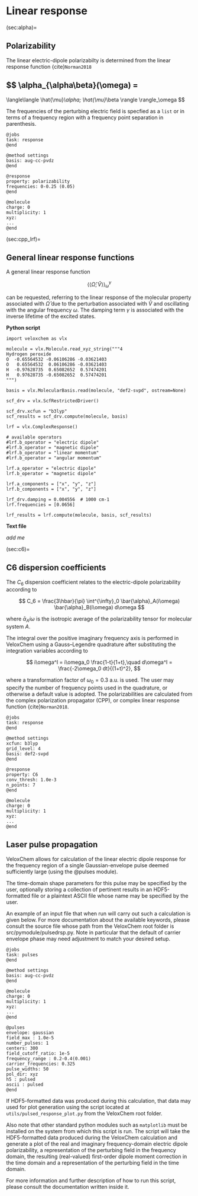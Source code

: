 # Linear response

(sec:alpha)=
## Polarizability

The linear electric-dipole polarizabilty is determined from the linear response function {cite}`Norman2018`

$$
\alpha_{\alpha\beta}(\omega) =
- 
\langle\langle \hat{\mu}_\alpha; \hat{\mu}_\beta 
\rangle \rangle_\omega
$$

The frequencies of the perturbing electric field is specfied as a `list` or in terms of a frequency region with a frequency point separation in parenthesis.

```
@jobs
task: response
@end

@method settings
basis: aug-cc-pvdz
@end

@response
property: polarizability
frequencies: 0-0.25 (0.05)
@end

@molecule
charge: 0
multiplicity: 1
xyz:  
...
@end 
```

(sec:cpp_lrf)=
## General linear response functions

A general linear response function

$$
\langle\langle \hat{\Omega}; \hat{V} 
\rangle \rangle_\omega^\gamma
$$

can be requested, referring to the linear response of the molecular property associated with $\hat{\Omega}$ due to the perturbation associated with $\hat{V}$ and oscillating with the angular frequency $\omega$. The damping term $\gamma$ is associated with the inverse lifetime of the excited states.

**Python script**

```
import veloxchem as vlx

molecule = vlx.Molecule.read_xyz_string("""4
Hydrogen peroxide
O  -0.65564532 -0.06106286 -0.03621403
O   0.65564532  0.06106286 -0.03621403
H  -0.97628735  0.65082652  0.57474201
H   0.97628735 -0.65082652  0.57474201
""")

basis = vlx.MolecularBasis.read(molecule, "def2-svpd", ostream=None)

scf_drv = vlx.ScfRestrictedDriver()

scf_drv.xcfun = "b3lyp"
scf_results = scf_drv.compute(molecule, basis)

lrf = vlx.ComplexResponse() 

# available operators
#lrf.b_operator = "electric dipole"
#lrf.b_operator = "magnetic dipole"
#lrf.b_operator = "linear momentum"
#lrf.b_operator = "angular momentum"

lrf.a_operator = "electric dipole"
lrf.b_operator = "magnetic dipole"

lrf.a_components = ["x", "y", "z"]
lrf.b_components = ["x", "y", "z"]

lrf_drv.damping = 0.004556  # 1000 cm-1
lrf.frequencies = [0.0656]

lrf_results = lrf.compute(molecule, basis, scf_results)
```

**Text file**

*add me*

(sec:c6)=
## C6 dispersion coefficients

The $C_6$ dispersion coefficient relates to the electric-dipole polarizability according to

$$
C_6 = \frac{3\hbar}{\pi}
\int^{\infty}_0 \bar{\alpha}_A(i\omega) \bar{\alpha}_B(i\omega) 
d\omega
$$

where $\bar{\alpha}_A{i\omega}$ is the isotropic average of the polarizability tensor for molecular system $A$.

The integral over the positive imaginary frequency axis is performed in VeloxChem using a Gauss–Legendre quadrature after substituting the integration variables according to

$$
    i\omega^I = i\omega_0 \frac{1-t}{1+t},\quad d\omega^I = \frac{-2\omega_0 dt}{(1+t)^2},
$$

where a transformation factor of $\omega_0 = 0.3$ a.u. is used. The user may specify the number of frequency points used in the quadrature, or otherwise a default value is adopted. The polarizabilities are calculated from the complex polarization propagator (CPP), or complex linear response function {cite}`Norman2018`.

```
@jobs
task: response
@end

@method settings
xcfun: b3lyp
grid_level: 4
basis: def2-svpd
@end

@response
property: C6
conv_thresh: 1.0e-3
n_points: 7
@end

@molecule
charge: 0
multiplicity: 1
xyz:
...
@end
```

## Laser pulse propagation

VeloxChem allows for calculation of the linear electric dipole response for the frequency region of a single Gaussian-envelope pulse deemed sufficiently large (using the @pulses module).

The time-domain shape parameters for this pulse may be specified by the user, optionally storing a collection of pertinent results in an HDF5-formatted file or a plaintext ASCII file whose name may be specified by the user.

An example of an input file that when run will carry out such a calculation is given below. For more documentation about the available keywords, please consult the source file whose path from the VeloxChem root folder is src/pymodule/pulsedrsp.py. Note in particular that the default of carrier envelope phase may need adjustment to match your desired setup.

```
@jobs
task: pulses
@end

@method settings
basis: aug-cc-pvdz
@end

@molecule
charge: 0
multiplicity: 1
xyz:
...
@end

@pulses
envelope: gaussian
field_max : 1.0e-5
number_pulses: 1
centers: 300 
field_cutoff_ratio: 1e-5
frequency_range : 0.2-0.4(0.001)
carrier_frequencies: 0.325
pulse_widths: 50 
pol_dir: xyz
h5 : pulsed
ascii : pulsed
@end
```

If HDF5-formatted data was produced during this calculation, that data may used for plot generation using the script located at `utils/pulsed_response_plot.py` from the VeloxChem root folder.

Also note that other standard python modules such as `matplotlib` must be installed on the system from which this script is run. The script will take the HDF5-formatted data produced during the VeloxChem calculation and generate a plot of the real and imaginary frequency-domain electric dipole polarizability, a representation of the perturbing field in the frequency domain, the resulting (real-valued) first-order dipole moment correction in the time domain and a representation of the perturbing field in the time domain.

For more information and further description of how to run this script, please consult the documentation written inside it.

